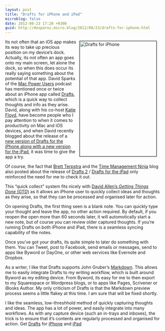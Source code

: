 ```yaml
---
layout: post
title: "Drafts for iPhone and iPad"
microblog: false
date: 2012-08-23 17:20 +0300
guid: http://desparoz.micro.blog/2012/08/23/drafts-for-iphone.html
---
```

<p><a href="http://agiletortoise.com/drafts"><img title="Drafts for iPhone" height="375" style="border: 1px solid black; margin: 5px 10px;" alt="Drafts for iPhone" align="right" width="250" src="http://www.desparoz.me/wp-content/uploads/2012/08/drafts-share.jpg" /></a>Its not often that an iOS app makes its way to take up precious position on my device’s dock. Actually, its not often an app goes onto my main screen, let alone the dock, so when this does occur its really saying something about the potential of that app.
David Sparks of the <a href="http://macpowerusers.com">Mac Power Users</a> podcast has mentioned once or twice about an iPhone app called <a href="http://agiletortoise.com/drafts">Drafts</a>, which is a quick way to collect thoughts and info as they arise. David, along with his co-host <a href="http://katiefloyd.me">Katie Floyd</a>, have become people who I pay attention to when it comes to productivity on Mac and iOS devices, and when David recently blogged about the release of a <a href="http://macsparky.com/2012/8/drafts-for-iphone-and-ipad">new version of Drafts for the iPhone along with a new version for the iPad</a>, it was time to give the app a try.</p>
<p>Of course, the fact that <a href="http://brettterpstra.com/drafts-2-0-and-drafts-for-ipad/">Brett Terpstra</a> and the <a href="http://timemanagementninja.com/2012/08/the-best-app-to-capture-quick-ideas-on-your-iphone-ipad/">Time Management Ninja</a> blog also posted about the release of <a href="https://itunes.apple.com/au/app/drafts/id502385074?mt=8">Drafts 2</a> / <a href="https://itunes.apple.com/au/app/drafts/id502385074?mt=8">Drafts for the iPad</a> only reinforced the need for me to check it out.</p>
<p>This “quick collect” system fits nicely with <a href="http://djp.me/gtd">David Allen’s <em>Getting Things Done</em> (GTD)</a> as it allows an iPhone user to quickly collect ideas and thoughts as they arise, so that they can be processed and organised later for action.</p>
<p>On opening Drafts, the first thing seen is a blank note. You can quickly type your thought and leave the app, no other action required. By default, if you reopen the open more than 60 seconds later, it will automotically start a new note, but of course you can review older captured thoughts. If you’re running Drafts on both iPhone and iPad, there is a seamless syncing capability of the notes.</p>
<p>Once you’ve got your drafts, its quite simple to later do something with them. You can Tweet, post to Facebook, send emails or messages, send to apps like Byword or DayOne, or other web services like Evernote and Dropbox.</p>
<p>As a writer, I like that Drafts supports John Gruber’s <a href="http://djp.me/markdown">Markdown</a>. This allows me to easily integrate Drafts to my writing workflow, which is built around Byword as my editing device. From Byword, its easy for me to then export to my Squarespace or Wordpress blogs, or to apps like Pages, Scrivener or iBooks Author. My only criticism of Drafts is that the Markdown preview process seems a little flakey at this time. I am sure that will be fixed shortly.</p>
<p>I like the seamless, low-threshhold method of quickly capturing thoughts and ideas. The app has a lot of power, and easily integrate into many workflows. As with any capture device (such an in-trays and inboxes), the trick is to ensure that it’s contents are regularly processed and organised for action. Get <a href="http://agiletortoise.com/drafts">Drafts</a> for <a href="https://itunes.apple.com/au/app/drafts/id502385074?mt=8">iPhone</a> and <a href="https://itunes.apple.com/au/app/drafts/id502385074?mt=8">iPad</a></p>
